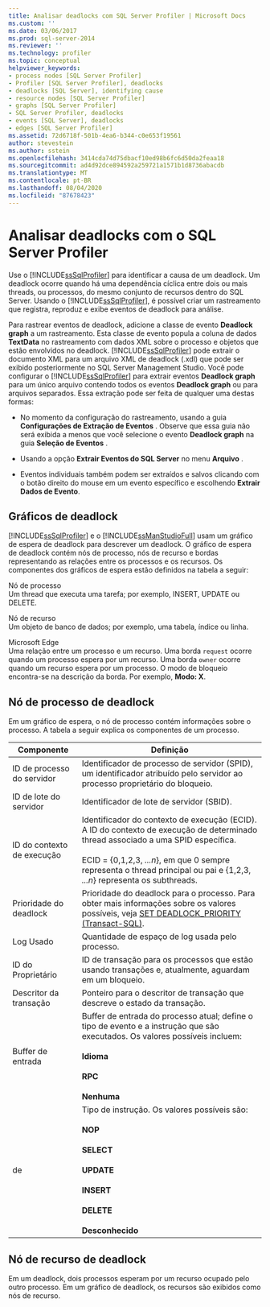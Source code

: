 ```yaml
---
title: Analisar deadlocks com SQL Server Profiler | Microsoft Docs
ms.custom: ''
ms.date: 03/06/2017
ms.prod: sql-server-2014
ms.reviewer: ''
ms.technology: profiler
ms.topic: conceptual
helpviewer_keywords:
- process nodes [SQL Server Profiler]
- Profiler [SQL Server Profiler], deadlocks
- deadlocks [SQL Server], identifying cause
- resource nodes [SQL Server Profiler]
- graphs [SQL Server Profiler]
- SQL Server Profiler, deadlocks
- events [SQL Server], deadlocks
- edges [SQL Server Profiler]
ms.assetid: 72d6718f-501b-4ea6-b344-c0e653f19561
author: stevestein
ms.author: sstein
ms.openlocfilehash: 3414cda74d75dbacf10ed98b6fc6d50da2feaa18
ms.sourcegitcommit: ad4d92dce894592a259721a1571b1d8736abacdb
ms.translationtype: MT
ms.contentlocale: pt-BR
ms.lasthandoff: 08/04/2020
ms.locfileid: "87678423"
---
```

# <a name="analyze-deadlocks-with-sql-server-profiler"></a>Analisar deadlocks com o SQL Server Profiler
  Use o [!INCLUDE[ssSqlProfiler](../../includes/sssqlprofiler-md.md)] para identificar a causa de um deadlock. Um deadlock ocorre quando há uma dependência cíclica entre dois ou mais threads, ou processos, do mesmo conjunto de recursos dentro do SQL Server. Usando o [!INCLUDE[ssSqlProfiler](../../includes/sssqlprofiler-md.md)], é possível criar um rastreamento que registra, reproduz e exibe eventos de deadlock para análise.  
  
 Para rastrear eventos de deadlock, adicione a classe de evento **Deadlock graph** a um rastreamento. Esta classe de evento popula a coluna de dados **TextData** no rastreamento com dados XML sobre o processo e objetos que estão envolvidos no deadlock. [!INCLUDE[ssSqlProfiler](../../includes/sssqlprofiler-md.md)] pode extrair o documento XML para um arquivo XML de deadlock (.xdl) que pode ser exibido posteriormente no SQL Server Management Studio. Você pode configurar o [!INCLUDE[ssSqlProfiler](../../includes/sssqlprofiler-md.md)] para extrair eventos **Deadlock graph** para um único arquivo contendo todos os eventos **Deadlock graph** ou para arquivos separados. Essa extração pode ser feita de qualquer uma destas formas:  
  
-   No momento da configuração do rastreamento, usando a guia **Configurações de Extração de Eventos** . Observe que essa guia não será exibida a menos que você selecione o evento **Deadlock graph** na guia **Seleção de Eventos** .  
  
-   Usando a opção **Extrair Eventos do SQL Server** no menu **Arquivo** .  
  
-   Eventos individuais também podem ser extraídos e salvos clicando com o botão direito do mouse em um evento específico e escolhendo **Extrair Dados de Evento**.  
  
## <a name="deadlock-graphs"></a>Gráficos de deadlock  
 [!INCLUDE[ssSqlProfiler](../../includes/sssqlprofiler-md.md)] e o [!INCLUDE[ssManStudioFull](../../includes/ssmanstudiofull-md.md)] usam um gráfico de espera de deadlock para descrever um deadlock. O gráfico de espera de deadlock contém nós de processo, nós de recurso e bordas representando as relações entre os processos e os recursos. Os componentes dos gráficos de espera estão definidos na tabela a seguir:  
  
 Nó de processo  
 Um thread que executa uma tarefa; por exemplo, INSERT, UPDATE ou DELETE.  
  
 Nó de recurso  
 Um objeto de banco de dados; por exemplo, uma tabela, índice ou linha.  
  
 Microsoft Edge  
 Uma relação entre um processo e um recurso. Uma borda `request` ocorre quando um processo espera por um recurso. Uma borda `owner` ocorre quando um recurso espera por um processo. O modo de bloqueio encontra-se na descrição da borda. Por exemplo, **Modo: X**.  
  
## <a name="deadlock-process-node"></a>Nó de processo de deadlock  
 Em um gráfico de espera, o nó de processo contém informações sobre o processo. A tabela a seguir explica os componentes de um processo.  
  
|Componente|Definição|  
|---------------|----------------|  
|ID de processo do servidor|Identificador de processo de servidor (SPID), um identificador atribuído pelo servidor ao processo proprietário do bloqueio.|  
|ID de lote do servidor|Identificador de lote de servidor (SBID).|  
|ID do contexto de execução|Identificador do contexto de execução (ECID). A ID do contexto de execução de determinado thread associado a uma SPID específica.<br /><br /> ECID = {0,1,2,3, *...n*}, em que 0 sempre representa o thread principal ou pai e {1,2,3, *...n*} representa os subthreads.|  
|Prioridade do deadlock|Prioridade do deadlock para o processo. Para obter mais informações sobre os valores possíveis, veja [SET DEADLOCK_PRIORITY &#40;Transact-SQL&#41;](/sql/t-sql/statements/set-deadlock-priority-transact-sql).|  
|Log Usado|Quantidade de espaço de log usada pelo processo.|  
|ID do Proprietário|ID de transação para os processos que estão usando transações e, atualmente, aguardam em um bloqueio.|  
|Descritor da transação|Ponteiro para o descritor de transação que descreve o estado da transação.|  
|Buffer de entrada|Buffer de entrada do processo atual; define o tipo de evento e a instrução que são executados. Os valores possíveis incluem:<br /><br /> **Idioma**<br /><br /> **RPC**<br /><br /> **Nenhuma**|  
|de|Tipo de instrução. Os valores possíveis são:<br /><br /> **NOP**<br /><br /> **SELECT**<br /><br /> **UPDATE**<br /><br /> **INSERT**<br /><br /> **DELETE**<br /><br /> **Desconhecido**|  
  
## <a name="deadlock-resource-node"></a>Nó de recurso de deadlock  
 Em um deadlock, dois processos esperam por um recurso ocupado pelo outro processo. Em um gráfico de deadlock, os recursos são exibidos como nós de recurso.  
  
  
